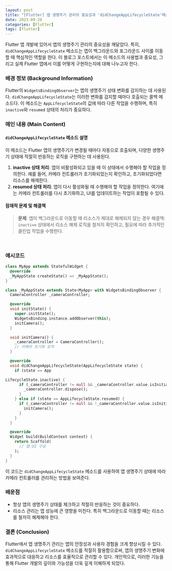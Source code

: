 ```yaml
---
layout: post
title: "[Flutter] 앱 생명주기 관리의 중요성과 'didChangeAppLifecycleState'메소드의 활용"
date: 2023-09-20
categories: [Flutter]
tags: [flutter]
---
```



Flutter 앱 개발에 있어서 앱의 생명주기 관리의 중요성을 깨달았다. 특히, `didChangeAppLifecycleState` 메소드는 앱이 백그라운드와 포그라운드 사이를 이동할 때 핵심적인 역할을 한다. 이 블로그 포스트에서는 이 메소드의 사용법과 중요성, 그리고 실제 Flutter 앱에서 이를 어떻게 구현하는지에 대해 나누고자 한다.

### 배경 정보 (Background Information)

Flutter의 `WidgetsBindingObserver`는 앱의 생명주기 상태 변화를 감지하는 데 사용된다. `didChangeAppLifecycleState`는 이러한 변화를 감지할 때마다 호출되는 콜백 메소드다. 이 메소드는 `AppLifecycleState`의 값에 따라 다른 작업을 수행하며, 특히 `inactive`와 `resumed` 상태의 처리가 중요하다.

### 메인 내용 (Main Content)

#### `didChangeAppLifecycleState` 메소드 설명

이 메소드는 Flutter 앱의 생명주기가 변경될 때마다 자동으로 호출되며, 다양한 생명주기 상태에 적절히 반응하는 로직을 구현하는 데 사용된다.

1. **inactive 상태 처리**: 앱이 비활성화되고 있을 때 이 상태에서 수행해야 할 작업을 정의한다. 예를 들어, 카메라 컨트롤러가 초기화되었는지 확인하고, 초기화되었다면 리소스를 해제한다.
2. **resumed 상태 처리**: 앱이 다시 활성화될 때 수행해야 할 작업을 정의한다. 여기에는 카메라 컨트롤러를 다시 초기화하고, UI를 업데이트하는 작업이 포함될 수 있다.

#### 잠재적 문제 및 해결책

>**문제**: 앱이 백그라운드로 이동할 때 리소스가 제대로 해제되지 않는 경우
해결책: `inactive` 상태에서 리소스 해제 로직을 철저히 확인하고, 필요에 따라 추가적인 클린업 작업을 수행한다.

<br>

### 예시코드

```dart
class MyApp extends StatefulWidget {
  @override
  _MyAppState createState() => _MyAppState();
}

class _MyAppState extends State<MyApp> with WidgetsBindingObserver {
  CameraController _cameraController;

  @override
  void initState() {
    super.initState();
    WidgetsBinding.instance.addObserver(this);
    initCamera();
  }

  void initCamera() {
    _cameraController = CameraController();
    // 카메라 초기화 로직
  }

  @override
  void didChangeAppLifecycleState(AppLifecycleState state) {
    if (state == App

LifecycleState.inactive) {
      if (_cameraController != null && _cameraController.value.isInitialized) {
        _cameraController.dispose();
      }
    } else if (state == AppLifecycleState.resumed) {
      if (_cameraController != null && !_cameraController.value.isInitialized) {
        initCamera();
      }
    }
  }

  @override
  Widget build(BuildContext context) {
    return Scaffold(
      // 앱 UI 구성
    );
  }
}
```

이 코드는 `didChangeAppLifecycleState` 메소드를 사용하여 앱 생명주기 상태에 따라 카메라 컨트롤러를 관리하는 방법을 보여준다.

### 배운점

- 항상 앱의 생명주기 상태를 체크하고 적절히 반응하는 것이 중요하다.
- 리소스 관리는 앱 성능에 큰 영향을 미친다. 특히 백그라운드로 이동할 때는 리소스를 철저히 해제해야 한다.

### 결론 (Conclusion)

Flutter에서 앱 생명주기 관리는 앱의 안정성과 사용자 경험을 크게 향상시킬 수 있다. `didChangeAppLifecycleState` 메소드를 적절히 활용함으로써, 앱의 생명주기 변화에 효과적으로 대응하고 리소스를 효율적으로 관리할 수 있다. 개인적으로, 이러한 기능을 통해 Flutter 개발의 깊이와 가능성을 더욱 깊게 이해하게 되었다.

